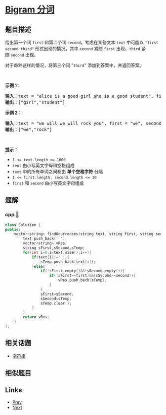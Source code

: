 
# [Bigram 分词](https://leetcode-cn.com/problems/occurrences-after-bigram)

## 题目描述

<p>给出第一个词&nbsp;<code>first</code> 和第二个词&nbsp;<code>second</code>，考虑在某些文本&nbsp;<code>text</code>&nbsp;中可能以 <code>"first second third"</code> 形式出现的情况，其中&nbsp;<code>second</code>&nbsp;紧随&nbsp;<code>first</code>&nbsp;出现，<code>third</code>&nbsp;紧随&nbsp;<code>second</code>&nbsp;出现。</p>

<p>对于每种这样的情况，将第三个词 "<code>third</code>" 添加到答案中，并返回答案。</p>

<p>&nbsp;</p>

<p><strong>示例 1：</strong></p>

<pre>
<strong>输入：</strong>text = "alice is a good girl she is a good student", first = "a", second = "good"
<strong>输出：</strong>["girl","student"]
</pre>

<p><strong>示例 2：</strong></p>

<pre>
<strong>输入：</strong>text = "we will we will rock you", first = "we", second = "will"
<strong>输出：</strong>["we","rock"]
</pre>

<p>&nbsp;</p>

<p><strong>提示：</strong></p>

<ul>
	<li><code>1 &lt;= text.length &lt;= 1000</code></li>
	<li><code>text</code>&nbsp;由小写英文字母和空格组成</li>
	<li><code>text</code> 中的所有单词之间都由 <strong>单个空格字符</strong> 分隔</li>
	<li><code>1 &lt;= first.length, second.length &lt;= 10</code></li>
	<li><code>first</code> 和&nbsp;<code>second</code>&nbsp;由小写英文字母组成</li>
</ul>


## 题解

### cpp [🔗](occurrences-after-bigram.cpp) 
```cpp
class Solution {
public:
    vector<string> findOcurrences(string text, string first, string second) {
        text.push_back(' ');
        vector<string> vRes;
        string sFirst,sSecond,sTemp;
        for(int i=0;i<text.size();i++){
            if(text[i]!=' '){
                sTemp.push_back(text[i]);
            }else{
                if(!sFirst.empty()&&!sSecond.empty()){
                    if((sFirst==first)&&(sSecond==second)){
                        vRes.push_back(sTemp);
                    }
                }
                sFirst=sSecond;
                sSecond=sTemp;
                sTemp.clear();
            }
        }
        return vRes;
    }
};
```


## 相关话题

- [字符串](https://leetcode-cn.com/tag/string) 


## 相似题目



## Links

- [Prev](../binary-search-tree-to-greater-sum-tree/README.md) 
- [Next](../building-h2o/README.md) 

